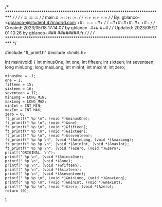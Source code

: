 /* ************************************************************************** */
/*                                                                            */
/*                                                        :::      ::::::::   */
/*   main.c                                             :+:      :+:    :+:   */
/*                                                    +:+ +:+         +:+     */
/*   By: gblanco- <gblanco-@student.42madrid.com    +#+  +:+       +#+        */
/*                                                +#+#+#+#+#+   +#+           */
/*   Created: 2023/05/18 17:14:07 by gblanco-          #+#    #+#             */
/*   Updated: 2023/05/21 01:10:26 by gblanco-         ###   ########.fr       */
/*                                                                            */
/* ************************************************************************** */

#include "ft_printf.h"
#include <limits.h>

int	main(void)
{
	int		minusOne;
	int		one;
	int		fifteen;
	int		sixteen;
	int		seventeen;
	long	minLong;
	long	maxLong;
	int		minInt;
	int		maxInt;
	int		zero;

	minusOne = -1;
	one = 1;
	fifteen = 15;
	sixteen = 16;
	seventeen = 17;
	minLong = LONG_MIN;
	maxLong = LONG_MAX;
	minInt = INT_MIN;
	maxInt = INT_MAX;
	zero = 0;
	ft_printf(" %p \n", (void *)&minusOne);
	ft_printf(" %p \n", (void *)&one);
	ft_printf(" %p \n", (void *)&fifteen);
	ft_printf(" %p \n", (void *)&sixteen);
	ft_printf(" %p \n", (void *)&seventeen);
	ft_printf(" %p %p \n", (void *)&minLong, (void *)&maxLong);
	ft_printf(" %p %p \n", (void *)&minInt, (void *)&maxInt);
	ft_printf(" %p %p \n", (void *)&zero, (void *)&zero);
	printf("ORIGINAL: \n");
	printf(" %p \n", (void *)&minusOne);
	printf(" %p \n", (void *)&one);
	printf(" %p \n", (void *)&fifteen);
	printf(" %p \n", (void *)&sixteen);
	printf(" %p \n", (void *)&seventeen);
	printf(" %p %p \n", (void *)&minLong, (void *)&maxLong);
	printf(" %p %p \n", (void *)&minInt, (void *)&maxInt);
	printf(" %p %p \n", (void *)&zero, (void *)&zero);
	return (0);
}
